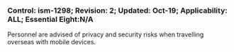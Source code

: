 ### Control: ism-1298; Revision: 2; Updated: Oct-19; Applicability: ALL; Essential Eight:N/A
<p>Personnel are advised of privacy and security risks when travelling overseas with mobile devices.</p>
